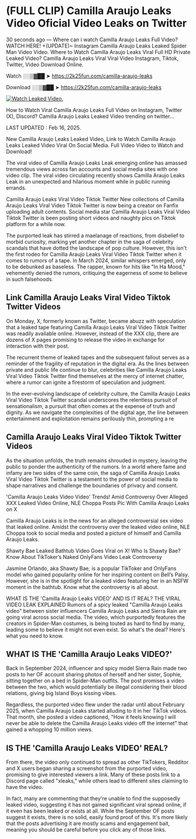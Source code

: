 # (FULL CLIP) Camilla Araujo Leaks Video Oficial Video Leaks on Twitter

30 seconds ago — Where can i watch Camilla Araujo Leaks Full Video? WATCH HERE! +(UPDATE)~ Instagram Camilla Araujo Leaks Leaked Spider Man Video Video. Where to Watch Camilla Araujo Leaks Viral Full HD Private Leaked Video? Camilla Araujo Leaks Viral Viral Video Instagram, Tiktok, Twitter, Video Download Online.

Watch ░░▒▓██ ➤ https://2k25fun.com/camilla-araujo-leaks

Download ░░▒▓██ ➤ https://2k25fun.com/camilla-araujo-leaks

[![Watch Leaked Video.](https://miro.medium.com/v2/resize:fit:828/format:webp/1*cilzJN44JGOrTw9NJCrNHA.gif "Watch Leaked Video")](https://2k25fun.com/camilla-araujo-leaks)

How to Watch Viral Camilla Araujo Leaks Full Video on Instagram, Twitter (X), Discord? Camilla Araujo Leaks Leaked Video trending on twitter...

LAST UPDATED : Feb 16, 2025.

New Camilla Araujo Leaks Leaked Video, Link to Watch Camilla Araujo Leaks Leaked Video Viral On Social Media. Full Video Video to Watch and Download!

The viral video of Camilla Araujo Leaks Leak emerging online has amassed tremendous views across fan accounts and social media sites with one video clip. The viral video circulating recently shows Camilla Araujo Leaks Leak in an unexpected and hilarious moment while in public running errands.

Camilla Araujo Leaks Viral Video Tiktok Twitter New collections of Camilla Araujo Leaks Viral Video Tiktok Twitter is now being a creator on Fanfix uploading adult contents. Social media star Camilla Araujo Leaks Viral Video Tiktok Twitter is been posting short videos and naughty pics on Tiktok platform for a while now.

The purported leak has stirred a maelanage of reactions, from disbelief to morbid curiosity, marking yet another chapter in the saga of celebrity scandals that have dotted the landscape of pop culture. However, this isn't the first rodeo for Camilla Araujo Leaks Viral Video Tiktok Twitter when it comes to rumors of a tape. In March 2024, similar whispers emerged, only to be debunked as baseless. The rapper, known for hits like "In Ha Mood," vehemently denied the rumors, critiquing the eagerness of some to believe in such falsehoods.

## Link Camilla Araujo Leaks Viral Video Tiktok Twitter Videos

On Monday, X, formerly known as Twitter, became abuzz with speculation that a leaked tape featuring Camilla Araujo Leaks Viral Video Tiktok Twitter was readily available online. However, instead of the XXX clip, there are dozens of X pages promising to release the video in exchange for interaction with their post.

The recurrent theme of leaked tapes and the subsequent fallout serves as a reminder of the fragility of reputation in the digital era. As the lines between private and public life continue to blur, celebrities like Camilla Araujo Leaks Viral Video Tiktok Twitter find themselves at the mercy of internet chatter, where a rumor can ignite a firestorm of speculation and judgment.

In the ever-evolving landscape of celebrity culture, the Camilla Araujo Leaks Viral Video Tiktok Twitter scandal underscores the relentless pursuit of sensationalism, a pursuit that often comes at the expense of truth and dignity. As we navigate the complexities of the digital age, the line between entertainment and exploitation remains perilously thin, prompting a re

##  Camilla Araujo Leaks Viral Video Tiktok Twitter Videos

As the situation unfolds, the truth remains shrouded in mystery, leaving the public to ponder the authenticity of the rumors. In a world where fame and infamy are two sides of the same coin, the saga of Camilla Araujo Leaks Viral Video Tiktok Twitter is a testament to the power of social media to shape narratives and challenge the boundaries of privacy and consent.

'Camilla Araujo Leaks Video Video' Trends! Amid Controversy Over Alleged XXX Leaked Video Online, NLE Choppa Posts Pic With Camilla Araujo Leaks on X

Camilla Araujo Leaks is in the news for an alleged controversial sex video that leaked online. Amidst the controversy over the leaked video online, NLE Choppa took to social media and posted a picture of himself and Camilla Araujo Leaks.

Shawty Bae Leaked Bathtub Video Goes Viral on X! Who Is Shawty Bae? Know About TikToker’s Naked OnlyFans Video Leak Controversy

Jasmine Orlando, aka Shawty Bae, is a popular TikToker and OnlyFans model who gained popularity online for her inspiring content on Bell’s Palsy. However, she is in the spotlight for a leaked video featuring her in an NSFW moment in the bathtub. Know what the controversy is all about.

WHAT IS THE 'Camilla Araujo Leaks VIDEO' AND IS IT REAL? THE VIRAL VIDEO LEAK EXPLAINED Rumors of a spicy leaked "Camilla Araujo Leaks video" between sister influencers Camilla Araujo Leaks and Sierra Rain are going viral across social media. The video, which purportedly features the creators in Spider-Man costumes, is being touted as hard to find by many, leading some to believe it might not even exist. So what's the deal? Here's what you need to know.

## WHAT IS THE 'Camilla Araujo Leaks VIDEO?'

Back in September 2024, influencer and spicy model Sierra Rain made two posts to her OF account sharing photos of herself and her sister, Sophie, sitting together on a bed in Spider-Man outfits. The post promises a video between the two, which would potentially be illegal considering their blood relations, giving big Island Boys kissing vibes.

Regardless, the purported video flew under the radar until about February 2025, when Camilla Araujo Leaks started alluding to it in her TikTok videos. That month, she posted a video captioned, "How it feels knowing I will never be able to delete the Camilla Araujo Leaks video off the internet" that gained a whopping 10 million views.

## IS THE 'Camilla Araujo Leaks VIDEO' REAL?

From there, the video only continued to spread as other TikTokers, Redditor and X users began sharing a screenshot from the purported video, promising to give interested viewers a link. Many of these posts link to a Discord page called "xleaks," while others lead to different sites claiming to have the video.

In fact, many are commenting that they're unable to find the supposedly leaked video, suggesting it has not gained significant viral spread online, if it even has been leaked or exists at all. While the September OF posts suggest it exists, there is no solid, easily found proof of this. It's more likely that the posts advertising it are mostly scams and engagement bait, meaning you should be careful before you click any of those links.